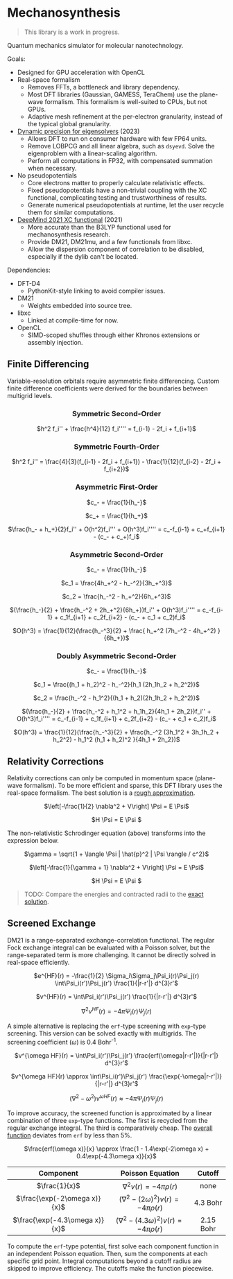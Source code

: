 # Mechanosynthesis

> This library is a work in progress.

Quantum mechanics simulator for molecular nanotechnology.

Goals:
- Designed for GPU acceleration with OpenCL
- Real-space formalism
  - Removes FFTs, a bottleneck and library dependency.
  - Most DFT libraries (Gaussian, GAMESS, TeraChem) use the plane-wave formalism. This formalism is well-suited to CPUs, but not GPUs.
  - Adaptive mesh refinement at the per-electron granularity, instead of the typical global granularity.
- [Dynamic precision for eigensolvers](https://pubs.acs.org/doi/10.1021/acs.jctc.2c00983) (2023)
  - Allows DFT to run on consumer hardware with few FP64 units.
  - Remove LOBPCG and all linear algebra, such as `dsyevd`. Solve the eigenproblem with a linear-scaling algorithm.
  - Perform all computations in FP32, with compensated summation when necessary.
- No pseudopotentials
  - Core electrons matter to properly calculate relativistic effects.
  - Fixed pseudopotentials have a non-trivial coupling with the XC functional, complicating testing and trustworthiness of results.
  - Generate numerical pseudopotentials at runtime, let the user recycle them for similar computations.
- [DeepMind 2021 XC functional](https://www.science.org/doi/10.1126/science.abj6511) (2021)
  - More accurate than the B3LYP functional used for mechanosynthesis research.
  - Provide DM21, DM21mu, and a few functionals from libxc.
  - Allow the dispersion component of correlation to be disabled, especially if the dylib can't be located.

Dependencies:
- DFT-D4
  - PythonKit-style linking to avoid compiler issues.
- DM21
  - Weights embedded into source tree.
- libxc
  - Linked at compile-time for now.
- OpenCL
  - SIMD-scoped shuffles through either Khronos extensions or assembly injection.

## Finite Differencing

Variable-resolution orbitals require asymmetric finite differencing. Custom finite difference coefficients were derived for the boundaries between multigrid levels.

<div align="center">

### Symmetric Second-Order

$h^2 f_i'' + \frac{h^4}{12} f_i'''' = f_{i-1} - 2f_i + f_{i+1}$

### Symmetric Fourth-Order

$h^2 f_i'' = \frac{4}{3}(f_{i-1} - 2f_i + f_{i+1}) - \frac{1}{12}(f_{i-2} - 2f_i + f_{i+2})$

### Asymmetric First-Order

$c_- = \frac{1}{h_-}$

$c_+ = \frac{1}{h_+}$

$\frac{h_- + h_+}{2}f_i'' + O(h^2)f_i''' + O(h^3)f_i'''' = c_-f_{i-1} + c_+f_{i+1} - (c_- + c_+)f_i$

### Asymmetric Second-Order

$c_- = \frac{1}{h_-}$

$c_1 = \frac{4h_+^2 - h_-^2}{3h_+^3}$

$c_2 = \frac{h_-^2 - h_+^2}{6h_+^3}$

$(\frac{h_-}{2} + \frac{h_-^2 + 2h_+^2}{6h_+})f_i'' + O(h^3)f_i'''' = c_-f_{i-1} + c_1f_{i+1} + c_2f_{i+2} - (c_- + c_1 + c_2)f_i$

$O(h^3) = \frac{1}{12}(\frac{h_-^3}{2} + \frac{ h_+^2 (7h_-^2 - 4h_+^2) }{6h_+})$

### Doubly Asymmetric Second-Order

$c_- = \frac{1}{h_-}$

$c_1 = \frac{(h_1 + h_2)^2 - h_-^2}{h_1 (2h_1h_2 + h_2^2)}$

$c_2 = \frac{h_-^2 - h_1^2}{(h_1 + h_2)(2h_1h_2 + h_2^2)}$

$(\frac{h_-}{2} + \frac{h_-^2 + h_1^2 + h_1h_2}{4h_1 + 2h_2})f_i'' + O(h^3)f_i'''' = c_-f_{i-1} + c_1f_{i+1} + c_2f_{i+2} - (c_- + c_1 + c_2)f_i$

$O(h^3) = \frac{1}{12}(\frac{h_-^3}{2} + \frac{h_-^2 (3h_1^2 + 3h_1h_2 + h_2^2) - h_1^2 (h_1 + h_2)^2 }{4h_1 + 2h_2})$

</div>

## Relativity Corrections

Relativity corrections can only be computed in momentum space (plane-wave formalism). To be more efficient and sparse, this DFT library uses the real-space formalism. The best solution is a [rough approximation](https://doi.org/10.1088/1361-6404/ac0ecc).

<div align="center">

$\left[-\frac{1}{2} \nabla^2 + V\right] \Psi = E \Psi$

$H \Psi = E \Psi $

</div>

The non-relativistic Schrodinger equation (above) transforms into the expression below.

<div align="center">

$\gamma = \sqrt{1 + \langle \Psi | \hat{p}^2 | \Psi \rangle / c^2}$

$\left[-\frac{1}{\gamma + 1} \nabla^2 + V\right] \Psi = E \Psi$

$H \Psi = E \Psi $

</div>

> TODO: Compare the energies and contracted radii to the [exact solution](https://doi.org/10.1038/s41598-020-71505-w).

## Screened Exchange

DM21 is a range-separated exchange-correlation functional. The regular Fock exchange integral can be evaluated with a Poisson solver, but the range-separated term is more challenging. It cannot be directly solved in real-space efficiently.

<div align="center">

$e^{HF}(r) = -\frac{1}{2} \Sigma_i\Sigma_j\Psi_i(r)\Psi_j(r) \int\Psi_i(r')\Psi_j(r') \frac{1}{|r-r'|} d^{3}r'$

$v^{HF}(r) = \int\Psi_i(r')\Psi_j(r') \frac{1}{|r-r'|} d^{3}r'$

$\nabla^2 v^{HF}(r) = -4\pi \Psi_i(r)\Psi_j(r)$

</div>

A simple alternative is replacing the `erf`-type screening with `exp`-type screening. This version can be solved exactly with multigrids. The screening coefficient ($\omega$) is 0.4 Bohr<sup>-1</sup>.

<div align="center">

$v^{\omega HF}(r) = \int\Psi_i(r')\Psi_j(r') \frac{erf(\omega|r-r'|)}{|r-r'|} d^{3}r'$

$v^{\omega HF}(r) \approx \int\Psi_i(r')\Psi_j(r') \frac{\exp(-\omega|r-r'|)}{|r-r'|} d^{3}r'$

$(\nabla^2 - \omega^2) v^{\omega HF}(r) \approx -4\pi \Psi_i(r)\Psi_j(r)$

</div>

To improve accuracy, the screened function is approximated by a linear combination of three `exp`-type functions. The first is recycled from the regular exchange integral. The third is comparatively cheap. The [overall function](https://www.desmos.com/calculator/ukk2k5z816) deviates from `erf` by less than 5%.

<div align="center">

$\frac{erf(\omega x)}{x} \approx \frac{1 - 1.4\exp(-2\omega x) + 0.4\exp(-4.3\omega x)}{x}$

| Component | Poisson Equation | Cutoff |
| :---: | :---: | :---: |
| $\frac{1}{x}$ | $\nabla^2 v(r) = -4\pi \rho(r)$ | none |
| $\frac{\exp(-2\omega x)}{x}$ | $(\nabla^2 - (2\omega)^2) v(r) = -4\pi \rho(r)$ | 4.3 Bohr |
| $\frac{\exp(-4.3\omega x)}{x}$ | $(\nabla^2 - (4.3\omega)^2) v(r) = -4\pi \rho(r)$ | 2.15 Bohr |

</div>

To compute the `erf`-type potential, first solve each component function in an independent Poisson equation. Then, sum the components at each specific grid point. Integral computations beyond a cutoff radius are skipped to improve efficiency. The cutoffs make the function piecewise.

